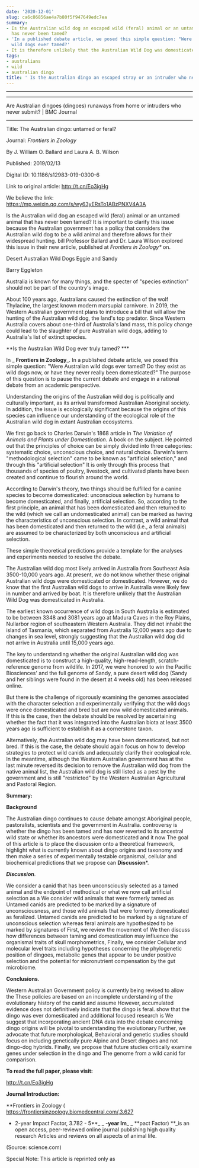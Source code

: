 ```yaml
---
date: '2020-12-01'
slug: ca6c86856ae4a7b80f5f947649edc7ea
summary:
- Is the Australian wild dog an escaped wild (feral) animal or an untamed animal that
  has never been tamed?
- 'In a published debate article, we posed this simple question: "Were Australian
  wild dogs ever tamed?'
- It is therefore unlikely that the Australian Wild Dog was domesticated in Australia.
tags:
- australians
- wild
- australian dingo
title: ' Is the Australian dingo an escaped stray or an intruder who never obeyed? '
---
```


 ---  
****  
Are Australian dingoes (dingoes) runaways from home or intruders who never submit? | BMC Journal  
****  
  
Title: The Australian dingo: untamed or feral?

Journal: _Frontiers in Zoology_

By J. William O. Ballard and Laura A. B. Wilson

Published: 2019/02/13

Digital ID: 10.1186/s12983-019-0300-6

Link to original article: http://t.cn/Eo3igHg

We believe the link: https://mp.weixin.qq.com/s/wy63yERsTo1ABzPNXV4A3A

Is the Australian wild dog an escaped wild (feral) animal or an untamed animal that has never been tamed? It is important to clarify this issue because the Australian government has a policy that considers the Australian wild dog to be a wild animal and therefore allows for their widespread hunting. bill
Professor Ballard and Dr. Laura Wilson explored this issue in their new article, published at _*Frontiers in
Zoology**_ on.

Desert Australian Wild Dogs Eggie and Sandy

Barry Eggleton

Australia is known for many things, and the specter of "species extinction" should not be part of the country's image.

About 100 years ago, Australians caused the extinction of the wolf Thylacine, the largest known modern marsupial carnivore. In 2019, the Western Australian government plans to introduce a bill that will allow the hunting of the Australian wild dog, the land's top predator. Since Western Australia covers about one-third of Australia's land mass, this policy change could lead to the slaughter of pure Australian wild dogs, adding to Australia's list of extinct species.

**Is the Australian Wild Dog ever truly tamed? ***

In _ **Frontiers in Zoology**_.
In a published debate article, we posed this simple question: "Were Australian wild dogs ever tamed? Do they exist as wild dogs now, or have they never really been domesticated?" The purpose of this question is to pause the current debate and engage in a rational debate from an academic perspective.

Understanding the origins of the Australian wild dog is politically and culturally important, as its arrival transformed Australian Aboriginal society. In addition, the issue is ecologically significant because the origins of this species can influence our understanding of the ecological role of the Australian wild dog in extant Australian ecosystems.

We first go back to Charles Darwin's 1868 article in _The Variation of Animals and Plants under Domestication_.
A book on the subject. He pointed out that the principles of choice can be simply divided into three categories: systematic choice, unconscious choice, and natural choice. Darwin's term "methodological selection" came to be known as "artificial selection," and through this "artificial selection"
It is only through this process that thousands of species of poultry, livestock, and cultivated plants have been created and continue to flourish around the world.

According to Darwin's theory, two things should be fulfilled for a canine species to become domesticated: unconscious selection by humans to become domesticated, and finally, artificial selection. So, according to the first principle, an animal that has been domesticated and then returned to the wild (which we call an undomesticated animal) can be marked as having the characteristics of unconscious selection. In contrast, a wild animal that has been domesticated and then returned to the wild (i.e., a feral
animals) are assumed to be characterized by both unconscious and artificial selection.

These simple theoretical predictions provide a template for the analyses and experiments needed to resolve the debate.

The Australian wild dog most likely arrived in Australia from Southeast Asia 3500-10,000 years ago. At present, we do not know whether these original Australian wild dogs were domesticated or domesticated. However, we do know that the first Australian wild dogs to arrive in Australia were likely few in number and arrived by boat. It is therefore unlikely that the Australian Wild Dog was domesticated in Australia.

The earliest known occurrence of wild dogs in South Australia is estimated to be between 3348 and 3081 years ago at Madura Caves in the Roy Plains, Nullarbor region of southeastern Western Australia. They did not inhabit the island of Tasmania, which separated from Australia 12,000 years ago due to changes in sea level, strongly suggesting that the Australian wild dog did not arrive in Australia until 15,000 years ago.

The key to understanding whether the original Australian wild dog was domesticated is to construct a high-quality, high-read-length, scratch-reference genome from wildlife. In 2017, we were honored to win the Pacific Biosciences'
and the full genome of Sandy, a pure desert wild dog (Sandy and her siblings were found in the desert at 4 weeks old) has been released online.

But there is the challenge of rigorously examining the genomes associated with the character selection and experimentally verifying that the wild dogs were once domesticated and bred but are now wild domesticated animals. If this is the case, then the debate should be resolved by ascertaining whether the fact that it was integrated into the Australian biota at least 3500 years ago is sufficient to establish it as a cornerstone taxon.

Alternatively, the Australian wild dog may have been domesticated, but not bred. If this is the case, the debate should again focus on how to develop strategies to protect wild canids and adequately clarify their ecological role. In the meantime, although the Western Australian government has at the last minute reversed its decision to remove the Australian wild dog from the native animal list, the Australian wild dog is still listed as a pest by the government and is still "restricted" by the Western Australian Agricultural and Pastoral Region.

**Summary:**

**Background**

The Australian dingo continues to cause debate amongst Aboriginal people,
pastoralists, scientists and the government in Australia.
controversy is whether the dingo has been tamed and has now reverted to its
ancestral wild state or whether its ancestors were domesticated and it now
The goal of this article is to place
the discussion onto a theoretical framework, highlight what is currently known
about dingo origins and taxonomy and then make a series of experimentally
testable organismal, cellular and biochemical predictions that we propose can
**Discussion***.

***Discussion***.

We consider a canid that has been unconsciously selected as a tamed animal and
the endpoint of methodical or what we now call artificial selection as a
We consider wild animals that were formerly tamed as
Untamed canids are predicted to be marked by a signature of unconsciousness, and those wild animals that were formerly domesticated as feralized.
Untamed canids are predicted to be marked by a signature of unconscious
selection whereas feral animals are hypothesized to be marked by signatures of
First, we review the movement of
We then discuss how differences between taming
and domestication may influence the organismal traits of skull morphometrics,
Finally, we consider
Cellular and molecular level traits including hypotheses concerning the
phylogenetic position of dingoes, metabolic genes that appear to be under
positive selection and the potential for micronutrient compensation by the gut
microbiome.

**Conclusions**.

Western Australian Government policy is currently being revised to allow the
These policies are based on an
incomplete understanding of the evolutionary history of the canid and assume
However, accumulated evidence does not definitively indicate that the dingo is feral.
show that the dingo was ever domesticated and additional focused research is
We suggest that incorporating ancient DNA data into the debate
concerning dingo origins will be pivotal to understanding the evolutionary
Further, we advocate that future morphological,
Behavioral and genetic studies should focus on including genetically pure
Alpine and Desert dingoes and not dingo-dog hybrids. Finally, we propose that
future studies critically examine genes under selection in the dingo and
The genome from a wild canid for comparison.

**To read the full paper, please visit:**

http://t.cn/Eo3igHg

**Journal Introduction:**

**Frontiers in Zoology ( https://frontiersinzoology.biomedcentral.com/,3.627
- 2-year Impact Factor, 3.782 - 5**_ _ **-year Im**_ _ **pact Factor) **_is an
open access, peer-reviewed online journal publishing high quality research
Articles and reviews on all aspects of animal life.

(Source: science.com)

Special Note: This article is reprinted only as
        